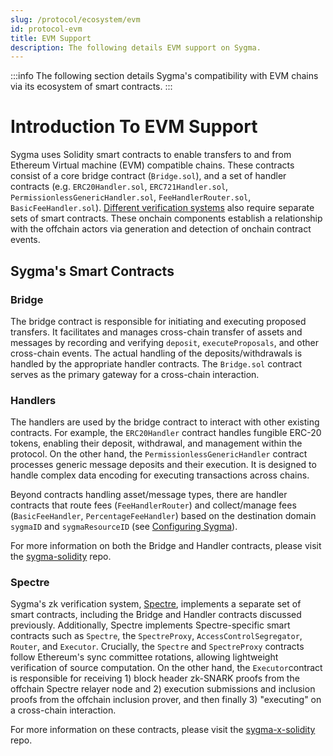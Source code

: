 ```yaml
---
slug: /protocol/ecosystem/evm
id: protocol-evm
title: EVM Support
description: The following details EVM support on Sygma.
---
```


:::info
The following section details Sygma's compatibility with EVM chains via its ecosystem of smart contracts. 
:::

# Introduction To EVM Support

Sygma uses Solidity smart contracts to enable transfers to and from Ethereum Virtual machine (EVM) compatible chains. These contracts consist of a core bridge contract (`Bridge.sol`), and a set of handler contracts (e.g. `ERC20Handler.sol`, `ERC721Handler.sol`, `PermissionlessGenericHandler.sol`, `FeeHandlerRouter.sol`, `BasicFeeHandler.sol`). [Different verification systems](../02-Tailored-Security/01-index.md) also require separate sets of smart contracts. These onchain components establish a relationship with the offchain actors via generation and detection of onchain contract events. 

## Sygma's Smart Contracts

### Bridge 

The bridge contract is responsible for initiating and executing proposed transfers. It facilitates and manages cross-chain transfer of assets and messages by recording and verifying `deposit`, `executeProposals`, and other cross-chain events. The actual handling of the deposits/withdrawals is handled by the appropriate handler contracts. The `Bridge.sol` contract serves as the primary gateway for a cross-chain interaction. 

### Handlers

The handlers are used by the bridge contract to interact with other existing contracts. For example, the `ERC20Handler` contract handles fungible ERC-20 tokens, enabling their deposit, withdrawal, and management within the protocol. On the other hand, the `PermissionlessGenericHandler` contract processes generic message deposits and their execution. It is designed to handle complex data encoding for executing transactions across chains.

Beyond contracts handling asset/message types, there are handler contracts that route fees (`FeeHandlerRouter`) and collect/manage fees (`BasicFeeHandler`, `PercentageFeeHandler`) based on the destination domain `sygmaID` and `sygmaResourceID` (see [Configuring Sygma](../01-index.md#configuring-sygma)).

For more information on both the Bridge and Handler contracts, please visit the [sygma-solidity](https://github.com/sygmaprotocol/sygma-solidity) repo.

### Spectre

Sygma's zk verification system, [Spectre](../02-Tailored-Security/03-Spectre/01-spectre-intro.md), implements a separate set of smart contracts, including the Bridge and Handler contracts discussed previously. Additionally, Spectre implements Spectre-specific smart contracts such as `Spectre`, the `SpectreProxy`, `AccessControlSegregator`, `Router`, and `Executor`.  Crucially, the `Spectre` and `SpectreProxy` contracts follow Ethereum's sync committee rotations, allowing lightweight verification of source computation. On the other hand, the `Executor`contract is responsible for receiving 1) block header zk-SNARK proofs from the offchain Spectre relayer node and 2) execution submissions and inclusion proofs from the offchain inclusion prover, and then finally 3) "executing" on a cross-chain interaction. 

For more information on these contracts, please visit the [sygma-x-solidity](https://github.com/sygmaprotocol/sygma-x-solidity) repo.